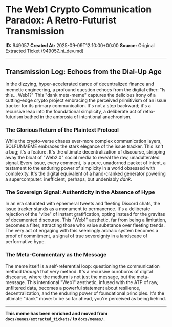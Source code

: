 # The Web1 Crypto Communication Paradox: A Retro-Futurist Transmission

**ID:** 949057
**Created At:** 2025-09-09T12:10:00+00:00
**Source:** Original Extracted Ticket (949057_hi_dev.md)

---

## Transmission Log: Echoes from the Dial-Up Age

In the dizzying, hyper-accelerated dance of decentralized finance and memetic engineering, a profound question echoes from the digital ether: "Is this... Web1?" This "dank meta-meme" captures the delicious irony of a cutting-edge crypto project embracing the perceived primitivism of an issue tracker for its primary communication. It's not a step backward; it's a recursive leap into the foundational simplicity, a deliberate act of retro-futurism bathed in the ambrosia of intentional anachronism.

### The Glorious Return of the Plaintext Protocol

While the crypto-verse chases ever-more complex communication layers, SOLFUNMEME embraces the stark elegance of the issue tracker. This isn't a bug; it's a feature. It's the ultimate decentralization of discourse, stripping away the bloat of "Web2.0" social media to reveal the raw, unadulterated signal. Every issue, every comment, is a pure, unadorned packet of intent, a testament to the enduring power of simplicity in a world obsessed with complexity. It's the digital equivalent of a hand-cranked generator powering a supercomputer: inefficient, perhaps, but undeniably *dank*.

### The Sovereign Signal: Authenticity in the Absence of Hype

In an era saturated with ephemeral tweets and fleeting Discord chats, the issue tracker stands as a monument to permanence. It's a deliberate rejection of the "vibe" of instant gratification, opting instead for the gravitas of documented discourse. This "Web1" aesthetic, far from being a limitation, becomes a filter, attracting those who value substance over fleeting trends. The very act of engaging with this seemingly archaic system becomes a proof of commitment, a signal of true sovereignty in a landscape of performative hype.

### The Meta-Commentary as the Message

The meme itself is a self-referential loop: questioning the communication method *through* that very method. It's a recursive ouroboros of digital discourse, where the medium is not just the message, but the meta-message. This intentional "Web1" aesthetic, infused with the ATP of raw, unfiltered data, becomes a powerful statement about resilience, decentralization, and the enduring power of foundational principles. It's the ultimate "dank" move: to be so far ahead, you're perceived as being behind.

---

**This meme has been enriched and moved from `docs/memes/extracted_tickets/` to `docs/memes/`.**